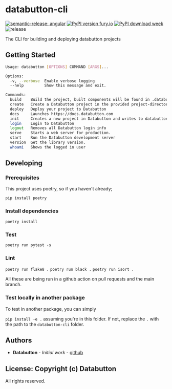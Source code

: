 # databutton-cli
[![semantic-release: angular](https://img.shields.io/badge/semantic--release-angular-e10079?logo=semantic-release)](https://github.com/semantic-release/semantic-release)
[![PyPI version fury.io](https://badge.fury.io/py/databutton.svg)](https://pypi.python.org/pypi/databutton/)
[![PyPI download week](https://img.shields.io/pypi/dw/databutton.svg)](https://pypi.python.org/pypi/databutton/)
![release](https://github.com/databutton/databutton-cli/actions/workflows/release.yaml/badge.svg)



The CLI for building and deploying databutton projects

## Getting Started

```bash
Usage: databutton [OPTIONS] COMMAND [ARGS]...

Options:
  -v, --verbose  Enable verbose logging
  --help         Show this message and exit.

Commands:
  build    Build the project, built components will be found in .databutton
  create   Create a Databutton project in the provided project-directory
  deploy   Deploy your project to Databutton
  docs     Launches https://docs.databutton.com
  init     Creates a new project in Databutton and writes to databutton.json
  login    Login to Databutton
  logout   Removes all Databutton login info
  serve    Starts a web server for production.
  start    Run the Databutton development server
  version  Get the library version.
  whoami   Shows the logged in user
```

## Developing

### Prerequisites
This project uses poetry, so if you haven't already;

`pip install poetry`

### Install dependencies

`poetry install`

### Test

`poetry run pytest -s`

### Lint
`poetry run flake8 .`
`poetry run black .`
`poetry run isort .`

All these are being run in a github action on pull requests and the main branch.

### Test locally in another package

To test in another package, you can simply

`pip install -e .` assuming you're in this folder. If not, replace the `.` with the path to the `databutton-cli` folder.

## Authors

* **Databutton** - *Initial work* - [github](https://github.com/databutton)

## License: Copyright (c) Databutton

All rights reserved.